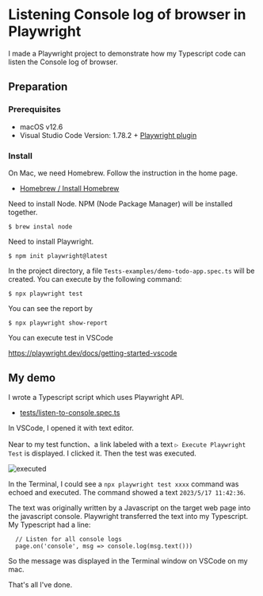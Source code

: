 # Listening Console log of browser in Playwright

I made a Playwright project to demonstrate how my Typescript code can listen the Console log of browser.

## Preparation

### Prerequisites

- macOS v12.6
- Visual Studio Code Version: 1.78.2 + [Playwright plugin](https://playwright.dev/docs/getting-started-vscode)

### Install

On Mac, we need Homebrew. Follow the instruction in the home page.

- [Homebrew / Install Homebrew](https://brew.sh/)

Need to install Node. NPM (Node Package Manager) will be installed together.

```
$ brew instal node
```

Need to install Playwright.

```
$ npm init playwright@latest
```

In the project directory, a file `Tests-examples/demo-todo-app.spec.ts` will be created. You can execute by the following command:

```
$ npx playwright test
```

You can see the report by

```
$ npx playwright show-report
```

You can execute test in VSCode

https://playwright.dev/docs/getting-started-vscode


## My demo

I wrote a Typescript script which uses Playwright API.

- [tests/listen-to-console.spec.ts](https://github.com/kazurayam/ListenBrowserConsoleLogInPlaywright/blob/master/tests/listen-to-console.spec.ts)

In VSCode, I opened it with text editor.

Near to my test function、a link labeled with a text `▷ Execute Playwright Test` is displayed. I clicked it. Then the test was executed.

![executed](https://kazurayam.github.io/ListenBrowserConsoleLogInPlaywright/images/Execute%20Playwright%20Test.png)

In the Terminal, I could see a `npx playwright test xxxx` command was echoed and executed. The command showed a text `2023/5/17 11:42:36`.

The text was originally written by a Javascript on the target web page into the javascript console. Playwright transferred the text into my Typescript. My Typescript had a line:

```
  // Listen for all console logs
  page.on('console', msg => console.log(msg.text()))
```

So the message was displayed in the Terminal window on VSCode on my mac.

That's all I've done.

